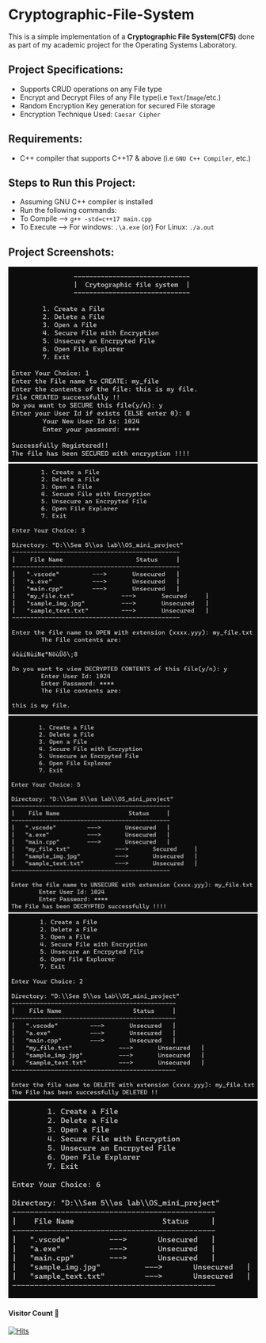 # Cryptographic-File-System

This is a simple implementation of a **Cryptographic File System(CFS)** done as part of my academic project for the Operating Systems Laboratory.


## Project Specifications:
- Supports CRUD operations on any File type
- Encrypt and Decrypt Files of any File type(i.e `Text`/`Image`/etc.)
- Random Encryption Key generation for secured File storage
- Encryption Technique Used: `Caesar Cipher`

## Requirements:
- C++ compiler that supports C++17 & above (i.e `GNU C++ Compiler`, etc.)

## Steps to Run this Project:
- Assuming GNU C++ compiler is installed
- Run the following commands:
- To Compile --> `g++ -std=c++17 main.cpp`
- To Execute --> For windows: `.\a.exe` (or) For Linux: `./a.out`

## Project Screenshots:
<img src="/Screenshots/screenshot_1.jpg" alt="Screenshot 1" width="550"/>
<img src="/Screenshots/screenshot_2.jpg" alt="Screenshot 3" width="550"/>
<img src="/Screenshots/screenshot_3.jpg" alt="Screenshot 3" width="550"/>
<img src="/Screenshots/screenshot_4.jpg" alt="Screenshot 4" width="550"/>
<img src="/Screenshots/screenshot_5.jpg" alt="Screenshot 5" width="550"/>

#### Visitor Count :bell:
[![Hits](https://hits.seeyoufarm.com/api/count/incr/badge.svg?url=https%3A%2F%2Fgithub.com%2Fnabeel001%2FCryptographic-File-System&count_bg=%2379C83D&title_bg=%23555555&icon=&icon_color=%23E7E7E7&title=Hits+%28Daily%2FTotal%29&edge_flat=false)](https://hits.seeyoufarm.com)

